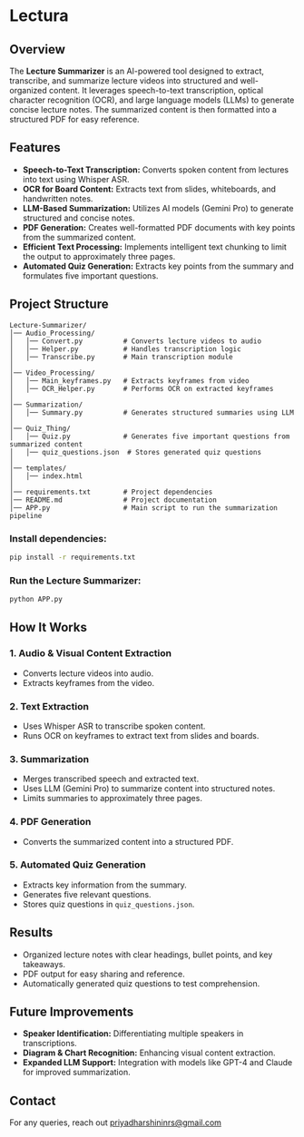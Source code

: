 # **Lectura**

## **Overview**
The **Lecture Summarizer** is an AI-powered tool designed to extract, transcribe, and summarize lecture videos into structured and well-organized content. It leverages speech-to-text transcription, optical character recognition (OCR), and large language models (LLMs) to generate concise lecture notes. The summarized content is then formatted into a structured PDF for easy reference.

## **Features**
- **Speech-to-Text Transcription:** Converts spoken content from lectures into text using Whisper ASR.
- **OCR for Board Content:** Extracts text from slides, whiteboards, and handwritten notes.
- **LLM-Based Summarization:** Utilizes AI models (Gemini Pro) to generate structured and concise notes.
- **PDF Generation:** Creates well-formatted PDF documents with key points from the summarized content.
- **Efficient Text Processing:** Implements intelligent text chunking to limit the output to approximately three pages.
- **Automated Quiz Generation:** Extracts key points from the summary and formulates five important questions.

## **Project Structure**
```
Lecture-Summarizer/
│── Audio_Processing/
│   │── Convert.py          # Converts lecture videos to audio
│   │── Helper.py           # Handles transcription logic
│   │── Transcribe.py       # Main transcription module
│
│── Video_Processing/
│   │── Main_keyframes.py   # Extracts keyframes from video
│   │── OCR_Helper.py       # Performs OCR on extracted keyframes
│
│── Summarization/
│   │── Summary.py          # Generates structured summaries using LLM
│
│── Quiz_Thing/
│   │── Quiz.py             # Generates five important questions from summarized content
│   │── quiz_questions.json  # Stores generated quiz questions
│
│── templates/
│   │── index.html
│
│── requirements.txt        # Project dependencies
│── README.md               # Project documentation
│── APP.py                  # Main script to run the summarization pipeline
```

### **Install dependencies:**
```bash
pip install -r requirements.txt
```

### **Run the Lecture Summarizer:**
```bash
python APP.py
```

## **How It Works**
### **1. Audio & Visual Content Extraction**
- Converts lecture videos into audio.
- Extracts keyframes from the video.

### **2. Text Extraction**
- Uses Whisper ASR to transcribe spoken content.
- Runs OCR on keyframes to extract text from slides and boards.

### **3. Summarization**
- Merges transcribed speech and extracted text.
- Uses LLM (Gemini Pro) to summarize content into structured notes.
- Limits summaries to approximately three pages.

### **4. PDF Generation**
- Converts the summarized content into a structured PDF.

### **5. Automated Quiz Generation**
- Extracts key information from the summary.
- Generates five relevant questions.
- Stores quiz questions in `quiz_questions.json`.

## **Results**
- Organized lecture notes with clear headings, bullet points, and key takeaways.
- PDF output for easy sharing and reference.
- Automatically generated quiz questions to test comprehension.

## **Future Improvements**
- **Speaker Identification:** Differentiating multiple speakers in transcriptions.
- **Diagram & Chart Recognition:** Enhancing visual content extraction.
- **Expanded LLM Support:** Integration with models like GPT-4 and Claude for improved summarization.


## **Contact**
For any queries, reach out priyadharshininrs@gmail.com


